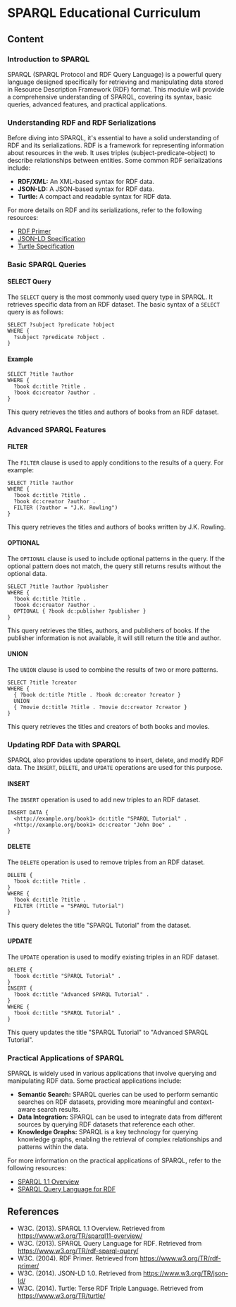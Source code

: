 # SPARQL Educational Curriculum

## Content

### Introduction to SPARQL

SPARQL (SPARQL Protocol and RDF Query Language) is a powerful query language designed specifically for retrieving and manipulating data stored in Resource Description Framework (RDF) format. This module will provide a comprehensive understanding of SPARQL, covering its syntax, basic queries, advanced features, and practical applications.

### Understanding RDF and RDF Serializations

Before diving into SPARQL, it's essential to have a solid understanding of RDF and its serializations. RDF is a framework for representing information about resources in the web. It uses triples (subject-predicate-object) to describe relationships between entities. Some common RDF serializations include:

- **RDF/XML:** An XML-based syntax for RDF data.
- **JSON-LD:** A JSON-based syntax for RDF data.
- **Turtle:** A compact and readable syntax for RDF data.

For more details on RDF and its serializations, refer to the following resources:

- [RDF Primer](https://www.w3.org/TR/rdf-primer/)
- [JSON-LD Specification](https://www.w3.org/TR/json-ld/)
- [Turtle Specification](https://www.w3.org/TR/turtle/)

### Basic SPARQL Queries

#### SELECT Query

The `SELECT` query is the most commonly used query type in SPARQL. It retrieves specific data from an RDF dataset. The basic syntax of a `SELECT` query is as follows:

```sparql
SELECT ?subject ?predicate ?object
WHERE {
  ?subject ?predicate ?object .
}
```

#### Example

```sparql
SELECT ?title ?author
WHERE {
  ?book dc:title ?title .
  ?book dc:creator ?author .
}
```

This query retrieves the titles and authors of books from an RDF dataset.

### Advanced SPARQL Features

#### FILTER

The `FILTER` clause is used to apply conditions to the results of a query. For example:

```sparql
SELECT ?title ?author
WHERE {
  ?book dc:title ?title .
  ?book dc:creator ?author .
  FILTER (?author = "J.K. Rowling")
}
```

This query retrieves the titles and authors of books written by J.K. Rowling.

#### OPTIONAL

The `OPTIONAL` clause is used to include optional patterns in the query. If the optional pattern does not match, the query still returns results without the optional data.

```sparql
SELECT ?title ?author ?publisher
WHERE {
  ?book dc:title ?title .
  ?book dc:creator ?author .
  OPTIONAL { ?book dc:publisher ?publisher }
}
```

This query retrieves the titles, authors, and publishers of books. If the publisher information is not available, it will still return the title and author.

#### UNION

The `UNION` clause is used to combine the results of two or more patterns.

```sparql
SELECT ?title ?creator
WHERE {
  { ?book dc:title ?title . ?book dc:creator ?creator }
  UNION
  { ?movie dc:title ?title . ?movie dc:creator ?creator }
}
```

This query retrieves the titles and creators of both books and movies.

### Updating RDF Data with SPARQL

SPARQL also provides update operations to insert, delete, and modify RDF data. The `INSERT`, `DELETE`, and `UPDATE` operations are used for this purpose.

#### INSERT

The `INSERT` operation is used to add new triples to an RDF dataset.

```sparql
INSERT DATA {
  <http://example.org/book1> dc:title "SPARQL Tutorial" .
  <http://example.org/book1> dc:creator "John Doe" .
}
```

#### DELETE

The `DELETE` operation is used to remove triples from an RDF dataset.

```sparql
DELETE {
  ?book dc:title ?title .
}
WHERE {
  ?book dc:title ?title .
  FILTER (?title = "SPARQL Tutorial")
}
```

This query deletes the title "SPARQL Tutorial" from the dataset.

#### UPDATE

The `UPDATE` operation is used to modify existing triples in an RDF dataset.

```sparql
DELETE {
  ?book dc:title "SPARQL Tutorial" .
}
INSERT {
  ?book dc:title "Advanced SPARQL Tutorial" .
}
WHERE {
  ?book dc:title "SPARQL Tutorial" .
}
```

This query updates the title "SPARQL Tutorial" to "Advanced SPARQL Tutorial".

### Practical Applications of SPARQL

SPARQL is widely used in various applications that involve querying and manipulating RDF data. Some practical applications include:

- **Semantic Search:** SPARQL queries can be used to perform semantic searches on RDF datasets, providing more meaningful and context-aware search results.
- **Data Integration:** SPARQL can be used to integrate data from different sources by querying RDF datasets that reference each other.
- **Knowledge Graphs:** SPARQL is a key technology for querying knowledge graphs, enabling the retrieval of complex relationships and patterns within the data.

For more information on the practical applications of SPARQL, refer to the following resources:

- [SPARQL 1.1 Overview](https://www.w3.org/TR/sparql11-overview/)
- [SPARQL Query Language for RDF](https://www.w3.org/TR/rdf-sparql-query/)

## References

- W3C. (2013). SPARQL 1.1 Overview. Retrieved from https://www.w3.org/TR/sparql11-overview/
- W3C. (2013). SPARQL Query Language for RDF. Retrieved from https://www.w3.org/TR/rdf-sparql-query/
- W3C. (2004). RDF Primer. Retrieved from https://www.w3.org/TR/rdf-primer/
- W3C. (2014). JSON-LD 1.0. Retrieved from https://www.w3.org/TR/json-ld/
- W3C. (2014). Turtle: Terse RDF Triple Language. Retrieved from https://www.w3.org/TR/turtle/
